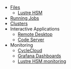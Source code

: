 - [Files](files.md)
  - [Lustre HSM](lustre_hsm.md)
- [Running Jobs](jobs.md)
- [Clusters](clusters.md)
- Interactive Applications
  - [Remote Desktop](remote_desktop.md)
  - [Code Server](code_server.md)
- Monitoring
  - [CycleCloud](cycle_cloud.md)
  - [Grafana Dashboards](grafana.md)
  - [Lustre HSM monitoring](robinhood.md)